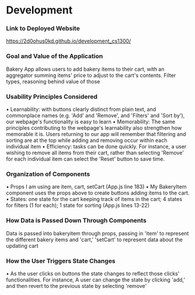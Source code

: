 # Development

### Link to Deployed Website
https://2d0ohus0kd.github.io/development_cs1300/

### Goal and Value of the Application
Bakery App allows users to add bakery items to their cart, with an aggregator summing items' price to adjust to the cart's contents.
Filter types, reasoning behind value of those

### Usability Principles Considered
• Learnability: with buttons clearly distinct from plain text, and commonplace names (e.g. 'Add' and 'Remove', and 'Filters' and 'Sort by'), our webpage's functionality is easy to learn
• Memorability: The same principles contributing to the webpage's learnability also strengthen how memorable it is. Users returning to our app will remember that filtering and sorting are at the top while adding and removing occur within each individual item
• Efficiency: tasks can be done quickly. For instance, a user wishing to remove all items from their cart, rather than selecting 'Remove' for each individual item can select the 'Reset' button to save time.

### Organization of Components
• Props I am using are item, cart, setCart (App.js line 183)
• My BakeryItem component uses the props above to create buttons adding items to the cart. 
• States: one state for the cart keeping track of items in the cart; 4 states for filters (1 for each); 1 state for sorting (App.js lines 13-22)

### How Data is Passed Down Through Components
Data is passed into bakeryitem through props, passing in 'item' to represent the different bakery items and 'cart,' 'setCart' to represent data about the updating cart

### How the User Triggers State Changes
• As the user clicks on buttons the state changes to reflect those clicks' functionalities. For instance, A user can change the state by clicking 'add,' and then revert to the previous state by selecting 'remove'


<!-- QUESTIONS FOR TA: readme, deployment -->
<!-- notes: add type title above filter sets -->

